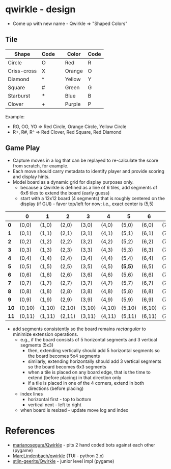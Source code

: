 # qwirkle - design

* Come up with new name  - Qwirkle => "Shaped Colors"

## Tile

| Shape | Code |  | Color | Code |
|---|---|---|---|---|
| Circle | O |  | Red | R |
| Criss-cross | X |  | Orange | O |
| Diamond | ^ |  | Yellow | Y |
| Square | # |  | Green | G |
| Starburst | * |  | Blue | B |
| Clover | + |  | Purple | P |

Example:
- RO, OO, YO => Red Circle, Orange Circle, Yellow Circle
- R+, R#, R^ => Red Clover, Red Square, Red Diamond

## Game Play
* Capture moves in a log that can be replayed to re-calculate the score from scratch, for example.
* Each move should carry metadata to identify player and provide scoring and display hints.
* Model board as a dynamic grid for display purposes only.
	* because a Qwirkle is defined as a line of 6 tiles, add segments of 6x6 tiles to extend the board (early guess)
	* start with a 12x12 board (4 segments) that is roughly centered on the display (if GUI) - favor top/left for now; i.e., exact center is (5,5)
	
| | 0 | 1 | 2 | 3 | 4 | 5 | 6 | 7 | 8 | 9 | 10 | 11 |
| ---- | ---- | ---- | ---- | ---- | ---- | ---- | ---- | ---- | ---- | ---- | ---- | ---- |
| **0** | (0,0) | (1,0) | (2,0) | (3,0) | (4,0) | (5,0) | (6,0) | (7,0) | (8,0) | (9,0) | (10,0) | (11,0) |
| **1** | (0,1) | (1,1) | (2,1) | (3,1) | (4,1) | (5,1) | (6,1) | (7,1) | (8,1) | (9,1) | (10,1) | (11,1) |
| **2** | (0,2) | (1,2) | (2,2) | (3,2) | (4,2) | (5,2) | (6,2) | (7,2) | (8,2) | (9,2) | (10,2) | (11,2) |
| **3** | (0,3) | (1,3) | (2,3) | (3,3) | (4,3) | (5,3) | (6,3) | (7,3) | (8,3) | (9,3) | (10,3) | (11,3) |
| **4** | (0,4) | (1,4) | (2,4) | (3,4) | (4,4) | (5,4) | (6,4) | (7,4) | (8,4) | (9,4) | (10,4) | (11,4) |
| **5** | (0,5) | (1,5) | (2,5) | (3,5) | (4,5) | **(5,5)** | (6,5) | (7,5) | (8,5) | (9,5) | (10,5) | (11,5) |
| **6** | (0,6) | (1,6) | (2,6) | (3,6) | (4,6) | (5,6) | (6,6) | (7,6) | (8,6) | (9,6) | (10,6) | (11,6) |
| **7** | (0,7) | (1,7) | (2,7) | (3,7) | (4,7) | (5,7) | (6,7) | (7,7) | (8,7) | (9,7) | (10,7) | (11,7) |
| **8** | (0,8) | (1,8) | (2,8) | (3,8) | (4,8) | (5,8) | (6,8) | (7,8) | (8,8) | (9,8) | (10,8) | (11,8) |
| **9** | (0,9) | (1,9) | (2,9) | (3,9) | (4,9) | (5,9) | (6,9) | (7,9) | (8,9) | (9,9) | (10,9) | (11,9) |
| **10** | (0,10) | (1,10) | (2,10) | (3,10) | (4,10) | (5,10) | (6,10) | (7,10) | (8,10) | (9,10) | (10,10) | (11,10) |
| **11** | (0,11) | (1,11) | (2,11) | (3,11) | (4,11) | (5,11) | (6,11) | (7,11) | (8,11) | (9,11) | (10,11) | (11,11) |

* add segments consistently so the board remains _rectangular_ to minimize extension operations.
    * e.g., if the board consists of 5 horizontal segments and 3 vertical segments (5x3)
		* then, extending vertically should add 5 horizontal segments so the board becomes 5x4 segments
		* similarly, extending horizontally should add 3 vertical segments so the board becomes 6x3 segments
		* when a tile is placed on any board edge, that is the time to extend (before placing) in that direction only
		* if a tile is placed in one of the 4 corners, extend in both directions (before placing)
	* index lines
		* horizontal first - top to bottom
		* vertical next - left to right
	* when board is resized - update move log and index

# References
- [marianosegura/Qwirkle](https://github.com/marianosegura/Qwirkle) - pits 2 hand coded bots against each other (pygame)
- [MarcLindenbach/qwirkle](https://github.com/MarcLindenbach/qwirkle) (TUI - python 2.x)
- [stijn-geerits/Qwirkle](https://github.com/stijn-geerits/Qwirkle) - junior level impl (pygame)
